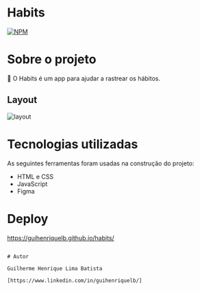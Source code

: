 # Habits

[![NPM](https://img.shields.io/npm/l/react)](https://github.com/guihenriquelb/countdown-rocketseat/blob/master/LICENSE) 

# Sobre o projeto

🚀 O Habits é um app para ajudar a rastrear os hábitos.

## Layout 

![layout](https://github.com/maykbrito/nlw-setup/blob/main/.github/preview.jpg?raw=true)


# Tecnologias utilizadas

As seguintes ferramentas foram usadas na construção do projeto:

- HTML e CSS
- JavaScript
- Figma

# Deploy

https://guihenriquelb.github.io/habits/

```

# Autor

Guilherme Henrique Lima Batista

[https://www.linkedin.com/in/guihenriquelb/]

